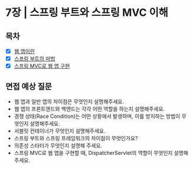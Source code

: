 # 7장 | 스프링 부트와 스프링 MVC 이해

## 목차

- [X] [웹 앱이란](https://github.com/2025-cs-study/long-octopus-leg/blob/main/spring/07_understanding_spring_boot_and_spring_mvc/7.1_web_app.md)
- [X] [스프링 부트의 마법](https://github.com/2025-cs-study/long-octopus-leg/blob/main/spring/07_understanding_spring_boot_and_spring_mvc/7.2_spring_boot.md)
- [X] [스프링 MVC로 웹 앱 구현](https://github.com/2025-cs-study/long-octopus-leg/blob/main/spring/07_understanding_spring_boot_and_spring_mvc/7.3_spring_mvc_web_app.md)

## 면접 예상 질문
- 웹 앱과 일반 앱의 차이점은 무엇인지 설명해주세요.
- 웹 앱의 프론트엔드와 백엔드는 각각 어떤 역할을 하는지 설명해주세요.
- 경쟁 상태(Race Condition)는 어떤 상황에서 발생하며, 이를 방지하는 방법이 무엇인지 설명해주세요.
- 서블릿 컨테이너가 무엇인지 설명해주세요.
- 스프링 부트와 스프링 프레임워크의 차이점이 무엇인가요?
- 의존성 스타터가 무엇인지 설명해 주세요.
- 스프링 MVC로 웹 앱을 구현할 때, DispatcherServlet의 역할이 무엇인지 설명해 주세요.